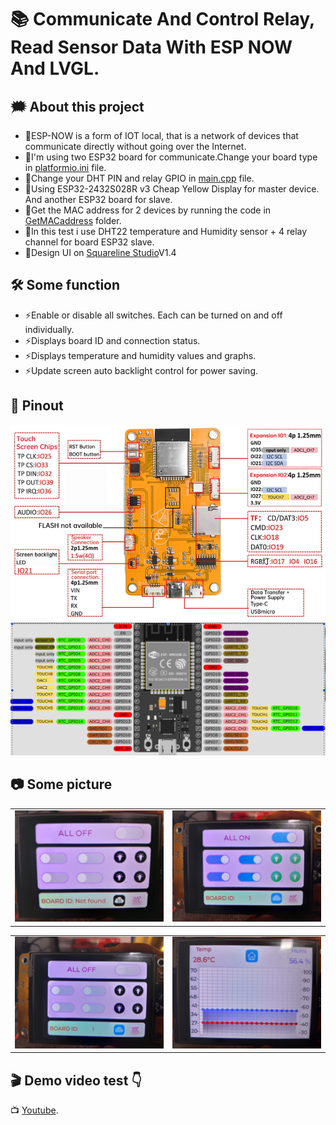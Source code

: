 # 📚 Communicate And Control Relay, Read Sensor Data With ESP NOW And LVGL.

## 🗯️ About this project  
- 🌟ESP-NOW is a form of IOT local, that is a network of devices that communicate directly without going over the Internet.
- 🌟I'm using two ESP32 board for communicate.Change your board type in [platformio.ini](https://github.com/pangcrd/espnow-lvgl/blob/main/ScreenLVGL-master/platformio.ini) file.  
- 🌟Change your DHT PIN and relay GPIO in [main.cpp](https://github.com/pangcrd/espnow-lvgl/blob/main/ESP-Slave/src/main.cpp) file.
- 🌟Using ESP32-2432S028R v3 Cheap Yellow Display for master device. And another ESP32 board for slave.  
- 🌟Get the MAC address for 2 devices by running the code in [GetMACaddress](https://github.com/pangcrd/espnow-lvgl/blob/main/GetMACaddress/main.cpp) folder.
- 🌟In this test i use DHT22 temperature and Humidity sensor + 4 relay channel for board ESP32 slave.
- 🌟Design UI on [Squareline Studio](https://squareline.io/)V1.4 

## 🛠 Some function
- ⚡Enable or disable all switches. Each can be turned on and off individually.
- ⚡Displays board ID and connection status.
- ⚡Displays temperature and humidity values ​​and graphs.  
- ⚡Update screen auto backlight control for power saving.  
  
## 🔎 Pinout
![schematic](https://github.com/pangcrd/espnow-lvgl/blob/main/images/cyd.png)  
![schematic](https://github.com/pangcrd/espnow-lvgl/blob/main/images/ESP32-WROOM-1.png)

## 📷 Some picture
<table>
  <tr>
    <td><img src="https://github.com/pangcrd/espnow-lvgl/blob/main/images/20250210_111911.jpg" alt="Image 1" width="400"/></td>
    <td><img src="https://github.com/pangcrd/espnow-lvgl/blob/main/images/20250210_111823.jpg" alt="Image 2" width="400"/></td> 
  </tr>
</table>  

<table>
  <tr>
    <td><img src="https://github.com/pangcrd/espnow-lvgl/blob/main/images/20250210_111833.jpg" alt="Image 1" width="400"/></td>
    <td><img src="https://github.com/pangcrd/espnow-lvgl/blob/main/images/20250210_111846.jpg" alt="Image 2" width="400"/></td>  
  </tr>
</table>  


## 🎬 Demo video test 👇  

📺 [Youtube](https://youtube.com/shorts/Y3YMU5yD0dk).

